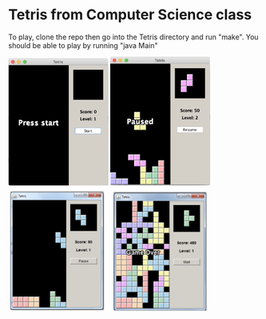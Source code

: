 # Tetris from Computer Science class

To play, clone the repo then go into the Tetris directory and run "make".
You should be able to play by running "java Main"

<img src="images/begin.jpg" width = "200"> <img src="images/pause.jpg" width = "200"> <img src="images/Tetris.jpg" width = "400">
